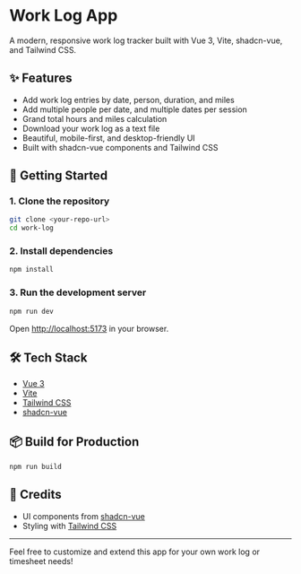 # Work Log App

A modern, responsive work log tracker built with Vue 3, Vite, shadcn-vue, and Tailwind CSS.

## ✨ Features
- Add work log entries by date, person, duration, and miles
- Add multiple people per date, and multiple dates per session
- Grand total hours and miles calculation
- Download your work log as a text file
- Beautiful, mobile-first, and desktop-friendly UI
- Built with shadcn-vue components and Tailwind CSS

## 🚀 Getting Started

### 1. Clone the repository
```bash
git clone <your-repo-url>
cd work-log
```

### 2. Install dependencies
```bash
npm install
```

### 3. Run the development server
```bash
npm run dev
```

Open [http://localhost:5173](http://localhost:5173) in your browser.

## 🛠️ Tech Stack
- [Vue 3](https://vuejs.org/)
- [Vite](https://vitejs.dev/)
- [Tailwind CSS](https://tailwindcss.com/)
- [shadcn-vue](https://www.shadcn-vue.com/)

## 📦 Build for Production
```bash
npm run build
```

## 🙏 Credits
- UI components from [shadcn-vue](https://www.shadcn-vue.com/)
- Styling with [Tailwind CSS](https://tailwindcss.com/)

---

Feel free to customize and extend this app for your own work log or timesheet needs!
